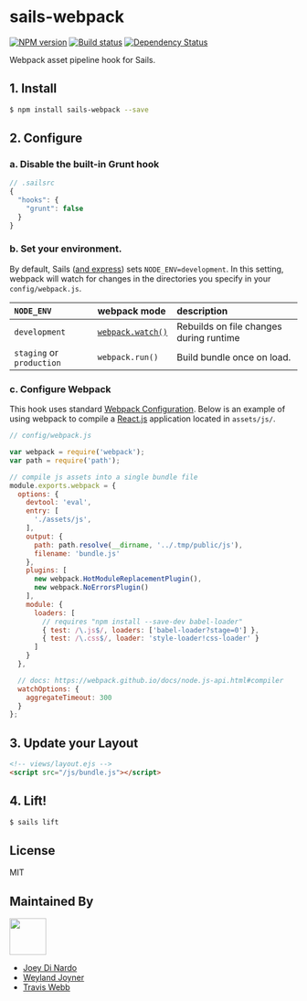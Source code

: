 # sails-webpack

[![NPM version][npm-image]][npm-url]
[![Build status][travis-image]][travis-url]
[![Dependency Status][daviddm-image]][daviddm-url]

Webpack asset pipeline hook for Sails.

## 1. Install
```sh
$ npm install sails-webpack --save
```

## 2. Configure

### a. Disable the built-in Grunt hook

```js
// .sailsrc
{
  "hooks": {
    "grunt": false
  }
}
```

### b. Set your environment.

By default, Sails ([and express](http://stackoverflow.com/a/16979503/291180)) sets `NODE_ENV=development`.
In this setting, webpack will watch for changes in the directories you specify in your `config/webpack.js`.


| `NODE_ENV` | webpack mode | description |
|:---|:---|:---|
| `development` | [`webpack.watch()`](https://webpack.github.io/docs/configuration.html#watch) | Rebuilds on file changes during runtime |
| `staging` or `production` | `webpack.run()` | Build bundle once on load. |

### c. Configure Webpack

This hook uses standard [Webpack Configuration](https://webpack.github.io/docs/configuration.html).
Below is an example of using webpack to compile a [React.js](https://facebook.github.io/react/) application located in `assets/js/`.

```js
// config/webpack.js

var webpack = require('webpack');
var path = require('path');

// compile js assets into a single bundle file
module.exports.webpack = {
  options: {
    devtool: 'eval',
    entry: [
      './assets/js',
    ],
    output: {
      path: path.resolve(__dirname, '../.tmp/public/js'),
      filename: 'bundle.js'
    },
    plugins: [
      new webpack.HotModuleReplacementPlugin(),
      new webpack.NoErrorsPlugin()
    ],
    module: {
      loaders: [
        // requires "npm install --save-dev babel-loader"
        { test: /\.js$/, loaders: ['babel-loader?stage=0'] },
        { test: /\.css$/, loader: 'style-loader!css-loader' }
      ]
    }
  },

  // docs: https://webpack.github.io/docs/node.js-api.html#compiler
  watchOptions: {
    aggregateTimeout: 300
  }
};
```

## 3. Update your Layout

```html
<!-- views/layout.ejs -->
<script src="/js/bundle.js"></script>
```

## 4. Lift!

```sh
$ sails lift
```

## License
MIT

## Maintained By
[<img src='http://i.imgur.com/Y03Jgmf.png' height='64px'>](http://langa.io)
- [Joey Di Nardo](https://github.com/yejodido)
- [Weyland Joyner](https://github.com/weyj4)
- [Travis Webb](https://github.com/tjwebb)

[npm-image]: https://img.shields.io/npm/v/sails-webpack.svg?style=flat-square
[npm-url]: https://npmjs.org/package/sails-webpack
[travis-image]: https://img.shields.io/travis/langateam/sails-webpack.svg?style=flat-square
[travis-url]: https://travis-ci.org/langateam/sails-webpack
[daviddm-image]: http://img.shields.io/david/langateam/sails-webpack.svg?style=flat-square
[daviddm-url]: https://david-dm.org/langateam/sails-webpack
